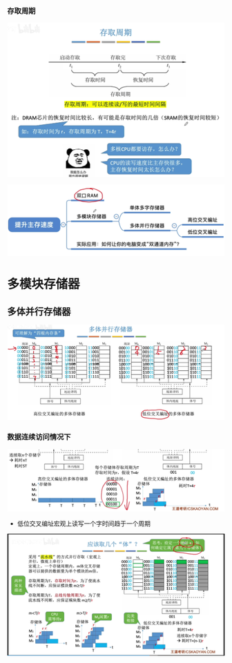 


### 存取周期
![输入图片说明](/imgs/2025-08-06/vYjcIwqSkN3eC4Jq.png)

![输入图片说明](/imgs/2025-08-06/BbKny9wfx5VhJZtu.png)
# 多模块存储器
## 多体并行存储器
![输入图片说明](/imgs/2025-08-06/jjIaUJunlPpJpzV1.png)
### 数据连续访问情况下
![输入图片说明](/imgs/2025-08-06/mIEY30BLnKlCPnF0.png)
- 低位交叉编址宏观上读写一个字时间趋于一个周期


![输入图片说明](/imgs/2025-08-06/HK7fg47c6cf8g93t.png)
<!--stackedit_data:
eyJoaXN0b3J5IjpbLTY5MTYzNzc1MSw5OTQxNzcyMjldfQ==
-->